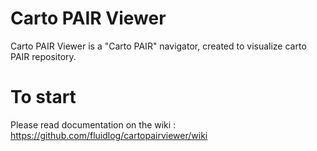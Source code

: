 # Carto PAIR Viewer
Carto PAIR Viewer is a "Carto PAIR" navigator, created to visualize carto PAIR repository.

# To start
Please read documentation on the wiki :
https://github.com/fluidlog/cartopairviewer/wiki
